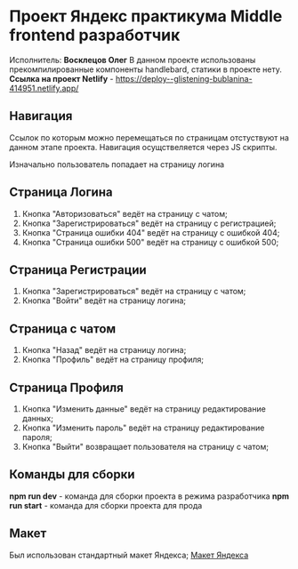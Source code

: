 # Проект Яндекс практикума Middle frontend разработчик
Исполнитель: **Восклецов Олег**
В данном проекте использованы прекомпилированные компоненты handlebard, статики в проекте нету.
**Ссылка на проект Netlify** - https://deploy--glistening-bublanina-414951.netlify.app/


## Навигация
Ссылок по которым можно перемещаться по страницам отстуствуют на данном этапе проекта.
Навигация осущствеляется через JS скрипты. 

Изначально пользователь попадает на страницу логина
## Страница Логина
1. Кнопка "Авторизоваться" ведёт на страницу с чатом;
2. Кнопка "Зарегистрироваться" ведёт на страницу с регистрацией;
3. Кнопка "Страница ошибки 404" ведёт на страницу с ошибкой 404;
4. Кнопка "Страница ошибки 500" ведёт на страницу с ошибкой 500;

## Страница Регистрации
1. Кнопка "Зарегистрироваться" ведёт на страницу с чатом;
2. Кнопка "Войти" ведёт на страницу логина;

## Страница с чатом
1. Кнопка "Назад" ведёт на страницу логина;
2. Кнопка "Профиль" ведёт на страницу профиля;

## Страница Профиля
1. Кнопка "Изменить данные" ведёт на страницу редактирование данных;
2. Кнопка "Изменить пароль" ведёт на страницу редактирование пароля;
2. Кнопка "Выйти" возвращает пользователя на страницу с чатом;


## Команды для сборки
**npm run dev** - команда для сборки проекта в режима разработчика 
**npm run start** - команда для сборки проекта для прода

## Макет
Был использован стандартный макет Яндекса;
[Макет Яндекса](https://www.figma.com/file/jF5fFFzgGOxQeB4CmKWTiE/Chat_external_link?node-id=0%3A1)
